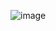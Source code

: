 ![image](https://github.com/amanaggarwal122/LnW_Amazon/assets/59869311/4e8e2a83-4008-4641-ab2b-a5a61e73b9f7)
